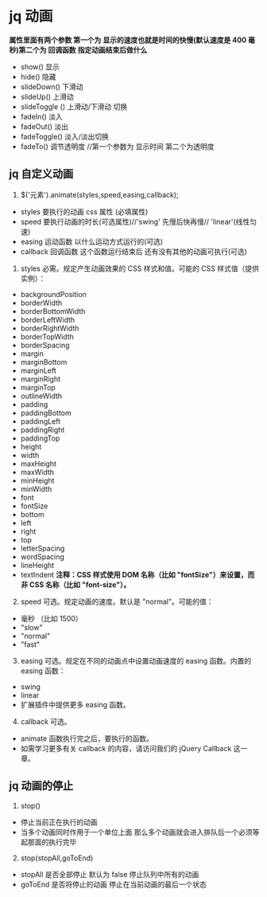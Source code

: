 # jq 动画

**属性里面有两个参数 第一个为 显示的速度也就是时间的快慢(默认速度是 400 毫秒)第二个为 回调函数 指定动画结束后做什么**

- show() 显示
- hide() 隐藏
- slideDown() 下滑动
- slideUp() 上滑动
- slideToggle () 上滑动/下滑动 切换
- fadeIn() 淡入
- fadeOut() 淡出
- fadeToggle() 淡入/淡出切换
- fadeTo() 调节透明度 //第一个参数为 显示时间 第二个为透明度

## jq 自定义动画

1. \$('元素').animate(styles,speed,easing,callback);

- styles 要执行的动画 css 属性 (必填属性)
- speed 要执行动画的时长(可选属性)//'swing' 先慢后快再慢// 'linear'(线性匀速)
- easing 运动函数 以什么运动方式运行的(可选)
- callback 回调函数 这个函数运行结束后 还有没有其他的动画可执行(可选)

1. styles 必需。规定产生动画效果的 CSS 样式和值。可能的 CSS 样式值（提供实例）：

- backgroundPosition
- borderWidth
- borderBottomWidth
- borderLeftWidth
- borderRightWidth
- borderTopWidth
- borderSpacing
- margin
- marginBottom
- marginLeft
- marginRight
- marginTop
- outlineWidth
- padding
- paddingBottom
- paddingLeft
- paddingRight
- paddingTop
- height
- width
- maxHeight
- maxWidth
- minHeight
- minWidth
- font
- fontSize
- bottom
- left
- right
- top
- letterSpacing
- wordSpacing
- lineHeight
- textIndent
  **注释：CSS 样式使用 DOM 名称（比如 "fontSize"）来设置，而非 CSS 名称（比如 "font-size"）。**

2. speed 可选。规定动画的速度。默认是 "normal"。可能的值：

- 毫秒 （比如 1500）
- "slow"
- "normal"
- "fast"

3. easing 可选。规定在不同的动画点中设置动画速度的 easing 函数。内置的 easing 函数：

- swing
- linear
- 扩展插件中提供更多 easing 函数。

4. callback 可选。

- animate 函数执行完之后，要执行的函数。
- 如需学习更多有关 callback 的内容，请访问我们的 jQuery Callback 这一章。

## jq 动画的停止

1. stop()

- 停止当前正在执行的动画
- 当多个动画同时作用于一个单位上面 那么多个动画就会进入排队后一个必须等起那面的执行完毕

2.  stop(stopAll,goToEnd)

- stopAll 是否全部停止 默认为 false 停止队列中所有的动画
- goToEnd 是否将停止的动画 停止在当前动画的最后一个状态
